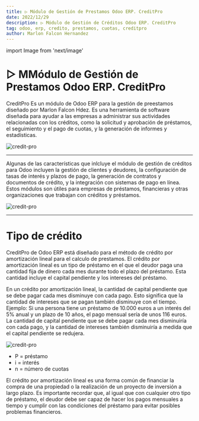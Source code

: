 ```yaml
---
title: ▷ Módulo de Gestión de Prestamos Odoo ERP. CreditPro
date: 2022/12/29
description: ▷ Módulo de Gestión de Créditos Odoo ERP. CreditPro
tag: odoo, erp, credito, prestamos, cuotas, creditpro
author: Marlon Falcon Hernandez
---
```

import Image from 'next/image'

# ▷ MMódulo de Gestión de Prestamos Odoo ERP. CreditPro

CreditPro Es un módulo de Odoo ERP para la gestión de preestamos diseñado por Marlon Falcon Hdez. Es una herramienta de software diseñada para ayudar a las empresas a administrar sus actividades relacionadas con los créditos, como la solicitud y aprobación de préstamos, el seguimiento y el pago de cuotas, y la generación de informes y estadísticas. 

<Image
  src="/images/posts/credit-pro-1.png"
  alt="credit-pro"
  width={1649}
  height={860}
  priority
  className="next-image"
/>

___

Algunas de las características que inlcluye el módulo de gestión de créditos para Odoo incluyen la gestión de clientes y deudores, la configuración de tasas de interés y plazos de pago, la generación de contratos y documentos de crédito, y la integración con sistemas de pago en línea. Estos módulos son útiles para empresas de préstamos, financieras y otras organizaciones que trabajan con créditos y préstamos.

<Image
  src="/images/posts/credit-pro-2.png"
  alt="credit-pro"
  width={1649}
  height={860}
  priority
  className="next-image"
/>

___

# Tipo de crédito

CreditPro de Odoo ERP está diseñado para el método de crédito por amortización lineal para el calculo de prestamos.  El crédito por amortización lineal es un tipo de préstamo en el que el deudor paga una cantidad fija de dinero cada mes durante todo el plazo del préstamo. Esta cantidad incluye el capital pendiente y los intereses del préstamo.

En un crédito por amortización lineal, la cantidad de capital pendiente que se debe pagar cada mes disminuye con cada pago. Esto significa que la cantidad de intereses que se pagan también disminuye con el tiempo.
Ejemplo: Si una persona tiene un préstamo de 10.000 euros a un interés del 5% anual y un plazo de 10 años, el pago mensual sería de unos 116 euros. La cantidad de capital pendiente que se debe pagar cada mes disminuiría con cada pago, y la cantidad de intereses también disminuiría a medida que el capital pendiente se redujera.

<Image
  src="/images/posts/formula-credito.png"
  alt="credit-pro"
  width={368}
  height={180}
  priority
  className="next-image"
/>

- P  = préstamo
- i = interés
- n = número de cuotas

El crédito por amortización lineal es una forma común de financiar la compra de una propiedad o la realización de un proyecto de inversión a largo plazo. Es importante recordar que, al igual que con cualquier otro tipo de préstamo, el deudor debe ser capaz de hacer los pagos mensuales a tiempo y cumplir con las condiciones del préstamo para evitar posibles problemas financieros.